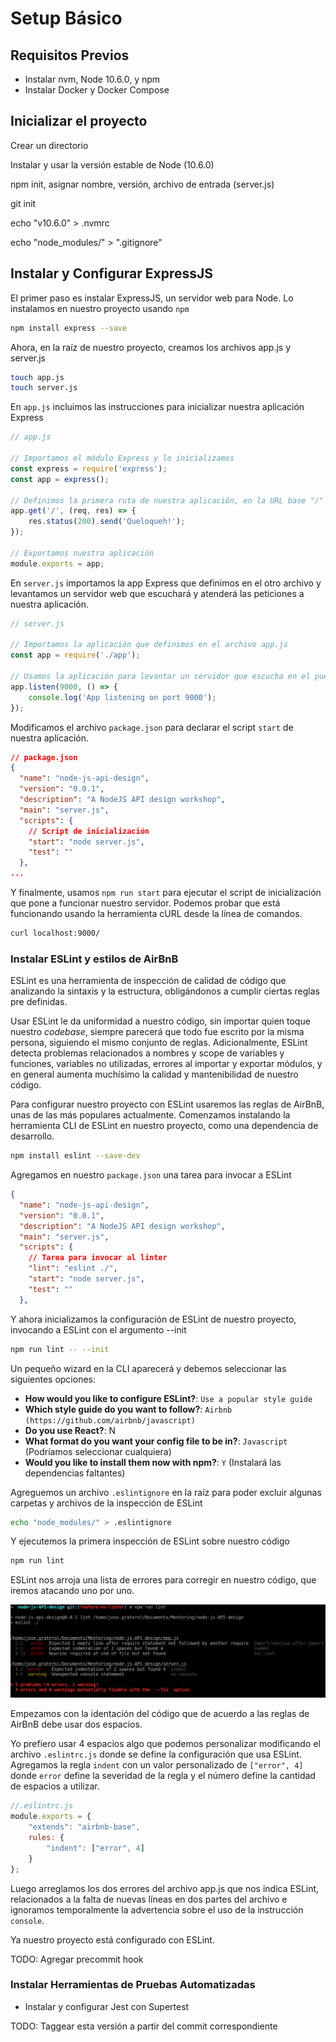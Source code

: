 # Setup Básico

## Requisitos Previos

* Instalar nvm, Node 10.6.0, y npm
* Instalar Docker y Docker Compose

## Inicializar el proyecto

Crear un directorio

Instalar y usar la versión estable de Node (10.6.0)

npm init, asignar nombre, versión, archivo de entrada (server.js)

git init

echo "v10.6.0" > .nvmrc

echo "node_modules/" > ".gitignore"

## Instalar y Configurar ExpressJS

El primer paso es instalar ExpressJS, un servidor web para Node. Lo instalamos en nuestro proyecto usando `npm`

```bash
npm install express --save
```

Ahora, en la raíz de nuestro proyecto, creamos los archivos app.js y server.js

```bash
touch app.js
touch server.js
```

En `app.js` incluimos las instrucciones para inicializar nuestra aplicación Express

```javascript
// app.js

// Importamos el módulo Express y lo inicializamos
const express = require('express');
const app = express();

// Definimos la primera ruta de nuestra aplicación, en la URL base "/"
app.get('/', (req, res) => {
    res.status(200).send('Queloqueh!');
});

// Exportamos nuestra aplicación
module.exports = app;
```

En `server.js` importamos la app Express que definimos en el otro archivo y levantamos un servidor web que escuchará y atenderá las peticiones a nuestra aplicación.

```javascript
// server.js

// Importamos la aplicación que definimos en el archivo app.js
const app = require('./app');

// Usamos la aplicación para levantar un servidor que escucha en el puerto 9000
app.listen(9000, () => {
    console.log('App listening on port 9000');
});
```

Modificamos el archivo `package.json` para declarar el script `start` de nuestra aplicación.

```json
// package.json
{
  "name": "node-js-api-design",
  "version": "0.0.1",
  "description": "A NodeJS API design workshop",
  "main": "server.js",
  "scripts": {
    // Script de inicialización
    "start": "node server.js",
    "test": ""
  },
...
```

Y finalmente, usamos `npm run start` para ejecutar el script de inicialización que pone a funcionar nuestro servidor. Podemos probar que está funcionando usando la herramienta cURL desde la línea de comandos.

```bash
curl localhost:9000/
```

### Instalar ESLint y estilos de AirBnB

ESLint es una herramienta de inspección de calidad de código que analizando la sintaxis y la estructura, obligándonos a cumplir ciertas reglas pre definidas.

Usar ESLint le da uniformidad a nuestro código, sin importar quien toque nuestro *codebase*, siempre parecerá que todo fue escrito por la misma persona, siguiendo el mismo conjunto de reglas. Adicionalmente, ESLint detecta problemas relacionados a nombres y scope de variables y funciones, variables no utilizadas, errores al importar y exportar módulos, y en general aumenta muchísimo la calidad y mantenibilidad de nuestro código.

Para configurar nuestro proyecto con ESLint usaremos las reglas de AirBnB, unas de las más populares actualmente. Comenzamos instalando la herramienta CLI de ESLint en nuestro proyecto, como una dependencia de desarrollo.

```bash
npm install eslint --save-dev
```

Agregamos en nuestro `package.json` una tarea para invocar a ESLint

```json
{
  "name": "node-js-api-design",
  "version": "0.0.1",
  "description": "A NodeJS API design workshop",
  "main": "server.js",
  "scripts": {
    // Tarea para invocar al linter
    "lint": "eslint ./",
    "start": "node server.js",
    "test": ""
  },
```

Y ahora inicializamos la configuración de ESLint de nuestro proyecto, invocando a ESLint con el argumento --init

```bash
npm run lint -- --init
```

Un pequeño wizard en la CLI aparecerá y debemos seleccionar las siguientes opciones:

+ **How would you like to configure ESLint?**: `Use a popular style guide`
+ **Which style guide do you want to follow?**: `Airbnb (https://github.com/airbnb/javascript)`
+ **Do you use React?**: N
+ **What format do you want your config file to be in?**: `Javascript` (Podríamos seleccionar cualquiera)
+ **Would you like to install them now with npm?**: `Y` (Instalará las dependencias faltantes)

Agreguemos un archivo `.eslintignore` en la raíz para poder excluir algunas carpetas y archivos de la inspección de ESLint

```bash
echo "node_modules/" > .eslintignore
```

Y ejecutemos la primera inspección de ESLint sobre nuestro código

```bash
npm run lint
```

ESLint nos arroja una lista de errores para corregir en nuestro código, que iremos atacando uno por uno.

![ESLint first result](img/ESLint-01.png)

Empezamos con la identación del código que de acuerdo a las reglas de AirBnB debe usar dos espacios. 

Yo prefiero usar 4 espacios algo que podemos personalizar modificando el archivo `.eslintrc.js` donde se define la configuración que usa ESLint. Agregamos la regla `indent` con un valor personalizado de `["error", 4]` donde `error` define la severidad de la regla y el número define la cantidad de espacios a utilizar.

```javascript
//.eslintrc.js
module.exports = {
    "extends": "airbnb-base",
    rules: {
        "indent": ["error", 4]
    }    
};
```

Luego arreglamos los dos errores del archivo app.js que nos indica ESLint, relacionados a la falta de nuevas líneas en dos partes del archivo e ignoramos temporalmente la advertencia sobre el uso de la instrucción `console`.

Ya nuestro proyecto está configurado con ESLint.

TODO: Agregar precommit hook

### Instalar Herramientas de Pruebas Automatizadas

+ Instalar y configurar Jest con Supertest

TODO: Taggear esta versión a partir del commit correspondiente